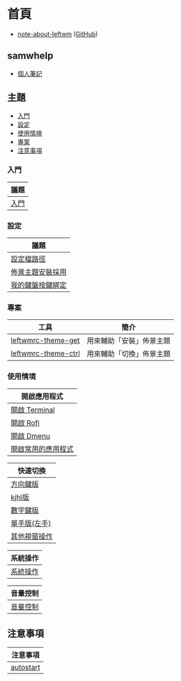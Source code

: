 
# 首頁

* [note-about-leftwm](https://samwhelp.github.io/note-about-leftwm/) ([GitHub](https://github.com/samwhelp/note-about-leftwm))


## samwhelp

* [個人筆記](https://samwhelp.github.io/book/)


## 主題

* [入門](#入門)
* [設定](#設定)
* [使用情境](#使用情境)
* [專案](#專案)
* [注意事項](#注意事項)

### 入門

| 議題 |
| --- |
| [入門](https://samwhelp.github.io/note-about-leftwm/read/start.html) |


### 設定

| 議題 |
| --- |
| [設定檔路徑](https://samwhelp.github.io/note-about-leftwm/read/config.html) |
| [佈景主題安裝採用](https://samwhelp.github.io/note-about-leftwm/read/config/theme.html) |
| [我的鍵盤按鍵綁定](https://samwhelp.github.io/note-about-leftwm/read/config/keybind.html) |


### 專案

| 工具 | 簡介 |
| --- | --- |
| [leftwmrc-theme-get](https://samwhelp.github.io/note-about-leftwm/read/project/leftwmrc-profile/leftwmrc-theme-get.html) | 用來輔助「安裝」佈景主題 |
| [leftwmrc-theme-ctrl](https://samwhelp.github.io/note-about-leftwm/read/project/leftwmrc-profile/leftwmrc-theme-ctrl.html) | 用來輔助「切換」佈景主題 |

### 使用情境

| 開啟應用程式 |
| --- |
| [開啟 Terminal](https://samwhelp.github.io/note-about-leftwm/read/scenario/launch-terminal) |
| [開啟 Rofi](https://samwhelp.github.io/note-about-leftwm/read/scenario/launch-rofi) |
| [開啟 Dmenu](https://samwhelp.github.io/note-about-leftwm/read/scenario/launch-dmenu) |
| [開啟常用的應用程式](https://samwhelp.github.io/note-about-leftwm/read/scenario/launch-favorite-app) |


| 快速切換 |
| --- |
| [方向鍵版](https://samwhelp.github.io/note-about-leftwm/read/scenario/quick-switch-by-arrow-key) |
| [kjhl版](https://samwhelp.github.io/note-about-leftwm/read/scenario/quick-switch-by-arrow-key) |
| [數字鍵版](https://samwhelp.github.io/note-about-leftwm/read/scenario/quick-switch-by-number-key) |
| [單手版(左手)](https://samwhelp.github.io/note-about-leftwm/read/scenario/quick-switch-by-single-hand) |
| [其他視窗操作](https://samwhelp.github.io/note-about-leftwm/read/scenario/window-control) |


| 系統操作 |
| --- |
| [系統操作](https://samwhelp.github.io/note-about-leftwm/read/scenario/system-control) |


| 音量控制 |
| --- |
| [音量控制](https://samwhelp.github.io/note-about-leftwm/read/scenario/volume-control) |


## 注意事項

| 注意事項 |
| --- |
| [autostart](https://samwhelp.github.io/note-about-manjaro/read/adjustment/wm/leftwm.html#%E6%B3%A8%E6%84%8F%E4%BA%8B%E9%A0%85) |
